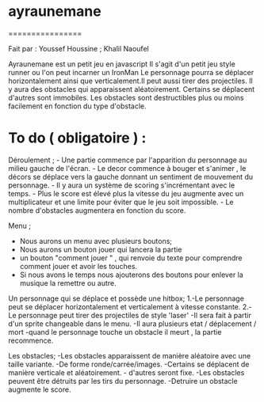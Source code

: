 # ayraunemane
================


Fait par : Youssef Houssine ; Khalil Naoufel 

Ayraunemane est un petit jeu en javascript 
Il s'agit d'un petit jeu style runner ou l'on peut incarner un IronMan 
Le personnage pourra se déplacer horizontalement ainsi que verticalement.Il peut aussi tirer des projectiles.
Il y aura des obstacles qui apparaissent aléatoirement. Certains se déplacent d'autres sont immobiles.
Les obstacles sont destructibles plus ou moins facilement en fonction du type d'obstacle.

To do ( obligatoire ) :
=======================
 
  Déroulement ;
    - Une partie commence par l'apparition du personnage au milieu gauche de l'écran.
    - Le decor commence à bouger et s'animer , le décors se déplace vers la gauche donnant un sentiment de mouvement du             personnage.
    - Il y aura un système de scoring s'incrémentant avec le temps.
    - Plus le score est élevé plus la vitesse du jeu augmente avec un multiplicateur et une limite pour éviter que le jeu           soit impossible.
    - Le nombre d'obstacles augmentera en fonction du score.
    

  Menu ; 
  - Nous aurons un menu avec plusieurs boutons; 
  - Nous aurons un bouton jouer qui lancera la partie
  - un bouton "comment jouer " , qui renvoie du texte pour comprendre comment jouer et avoir les touches. 
  - Si nous avons le temps nous ajouterons des boutons pour enlever la musique la remettre ou autre.
  
   
 
    
  Un personnage qui se déplace et possède une hitbox;
    1.-Le personnage peut se déplacer horizontalement et verticalement à vitesse constante.
    2.-Le personnage peut tirer des projectiles de style 'laser'
    -Il sera fait à partir d'un sprite changeable dans le menu.
    -Il aura plusieurs etat / déplacement / mort 
    -quand le personnage touche un obstacle il meurt , la partie recommence.
  
  
  Les obstacles;
    -Les obstacles apparaissent de manière aléatoire avec une taille variante. 
    -De forme ronde/carrée/images.
    -Certains se déplacent de manière verticale et aléatoirement.
    - d'autres seront fixe.
    -Les obstacles peuvent être détruits par les tirs du personnage.
    -Detruire un obstacle augmente le score.
    
    
    
    
    
  
  
  
